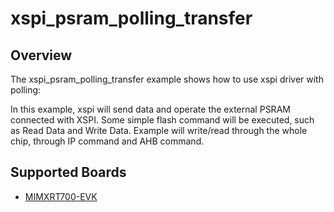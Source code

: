 # xspi_psram_polling_transfer

## Overview
The xspi_psram_polling_transfer example shows how to use xspi driver with polling:

In this example, xspi will send data and operate the external PSRAM connected with XSPI. Some simple flash command will
be executed, such as Read Data and Write Data.
Example will write/read through the whole chip, through IP command and AHB command.

## Supported Boards
- [MIMXRT700-EVK](../../../../_boards/mimxrt700evk/driver_examples/xspi/psram/polling_transfer/example_board_readme.md)
